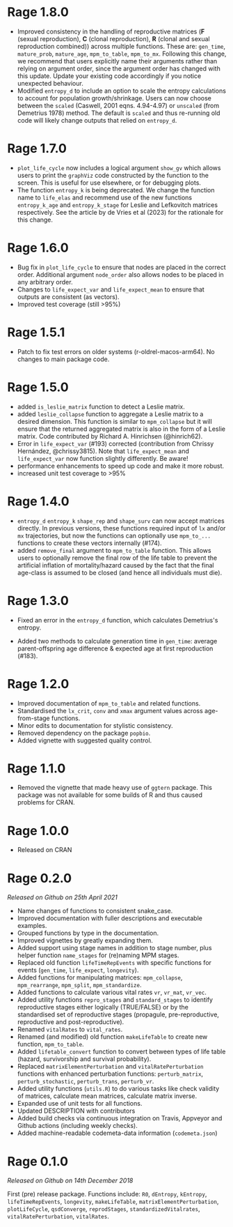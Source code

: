 # Rage 1.8.0

-   Improved consistency in the handling of reproductive matrices (**F** (sexual reproduction), **C** (clonal reproduction), **R** (clonal and sexual reproduction combined)) across multiple functions. These are: `gen_time`, `mature_prob`, `mature_age`, `mpm_to_table`, `mpm_to_mx`.
    Following this change, we recommend that users explicitly name their arguments rather than relying on argument order, since the argument order has changed with this update. Update your existing code accordingly if you notice unexpected behaviour.
-   Modified `entropy_d` to include an option to scale the entropy calculations to account for population growth/shrinkage. Users can now choose between the `scaled` (Caswell, 2001 eqns. 4.94-4.97) or `unscaled` (from Demetrius 1978) method. The default is `scaled` and thus re-running old code will likely change outputs that relied on `entropy_d`.

# Rage 1.7.0

-   `plot_life_cycle` now includes a logical argument `show_gv` which allows users to print the `graphViz` code constructed by the function to the screen. This is useful for use elsewhere, or for debugging plots.
-   The function `entropy_k` is being deprecated. We change the function name to `life_elas` and recommend use of the new functions `entropy_k_age` and `entropy_k_stage` for Leslie and Lefkovitch matrices respectively. See the article by de Vries et al (2023) for the rationale for this change.

# Rage 1.6.0

-   Bug fix in `plot_life_cycle` to ensure that nodes are placed in the correct order. Additional argument `node_order` also allows nodes to be placed in any arbitrary order.
-   Changes to `life_expect_var` and `life_expect_mean` to ensure that outputs are consistent (as vectors).
-   Improved test coverage (still \>95%)

# Rage 1.5.1

-   Patch to fix test errors on older systems (r-oldrel-macos-arm64). No changes to main package code.

# Rage 1.5.0

-   added `is_leslie_matrix` function to detect a Leslie matrix.
-   added `leslie_collapse` function to aggregate a Leslie matrix to a desired dimension. This function is similar to `mpm_collapse` but it will ensure that the returned aggregated matrix is also in the form of a Leslie matrix. Code contributed by Richard A. Hinrichsen (@hinrich62).
-   Error in `life_expect_var` (#193) corrected (contribution from Chrissy Hernández, @chrissy3815). Note that `life_expect_mean` and `life_expect_var` now function slightly differently. Be aware!
-   performance enhancements to speed up code and make it more robust.
-   increased unit test coverage to \>95%

# Rage 1.4.0

-   `entropy_d` `entropy_k` `shape_rep` and `shape_surv` can now accept matrices directly. In previous versions, these functions required input of `lx` and/or `mx` trajectories, but now the functions can optionally use `mpm_to_...` functions to create these vectors internally (#174).
-   added `remove_final` argument to `mpm_to_table` function. This allows users to optionally remove the final row of the life table to prevent the artificial inflation of mortality/hazard caused by the fact that the final age-class is assumed to be closed (and hence all individuals must die).

# Rage 1.3.0

-   Fixed an error in the `entropy_d` function, which calculates Demetrius's entropy.

-   Added two methods to calculate generation time in `gen_time`: average parent-offspring age difference & expected age at first reproduction (#183).

# Rage 1.2.0

-   Improved documentation of `mpm_to_table` and related functions.
-   Standardised the `lx_crit`, `conv` and `xmax` argument values across age-from-stage functions.
-   Minor edits to documentation for stylistic consistency.
-   Removed dependency on the package `popbio`.
-   Added vignette with suggested quality control.

# Rage 1.1.0

-   Removed the vignette that made heavy use of `ggtern` package. This package was not available for some builds of R and thus caused problems for CRAN.

# Rage 1.0.0

-   Released on CRAN

# Rage 0.2.0

*Released on Github on 25th April 2021*

-   Name changes of functions to consistent snake_case.
-   Improved documentation with fuller descriptions and executable examples.
-   Grouped functions by type in the documentation.
-   Improved vignettes by greatly expanding them.
-   Added support using stage names in addition to stage number, plus helper function `name_stages` for (re)naming MPM stages.
-   Replaced old function `lifeTimeRepEvents` with specific functions for events (`gen_time`, `life_expect`, `longevity`).
-   Added functions for manipulating matrices: `mpm_collapse`, `mpm_rearrange`, `mpm_split`, `mpm_standardize`.
-   Added functions to calculate various vital rates `vr`, `vr_mat`, `vr_vec`.
-   Added utility functions `repro_stages` and `standard_stages` to identify reproductive stages either logically (TRUE/FALSE) or by the standardised set of reproductive stages (propagule, pre-reproductive, reproductive and post-reproductive).
-   Renamed `vitalRates` to `vital_rates`.
-   Renamed (and modified) old function `makeLifeTable` to create new function, `mpm_to_table`.
-   Added `lifetable_convert` function to convert between types of life table (hazard, survivorship and survival probability).
-   Replaced `matrixElementPerturbation` and `vitalRatePerturbation` functions with enhanced perturbation functions: `perturb_matrix`, `perturb_stochastic`, `perturb_trans`, `perturb_vr`.
-   Added utility functions (`utils.R`) to do various tasks like check validity of matrices, calculate mean matrices, calculate matrix inverse.
-   Expanded use of unit tests for all functions.
-   Updated DESCRIPTION with contributors
-   Added build checks via continuous integration on Travis, Appveyor and Github actions (including weekly checks).
-   Added machine-readable codemeta-data information (`codemeta.json`)

# Rage 0.1.0

*Released on Github on 14th December 2018*

First (pre) release package. Functions include: `R0`, `dEntropy`, `kEntropy`, `lifeTimeRepEvents`, `longevity`, `makeLifeTable`, `matrixElementPerturbation`, `plotLifeCycle`, `qsdConverge`, `reprodStages`, `standardizedVitalrates`, `vitalRatePerturbation`, `vitalRates`.
